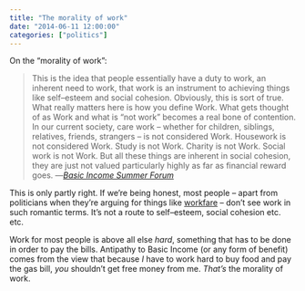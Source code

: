 ```yaml
---
title: "The morality of work"
date: "2014-06-11 12:00:00"
categories: ["politics"]
---
```


On the &#8220;morality of work&#8221;:

> This is the idea that people essentially have a duty to work, an inherent need to work, that work is an instrument to achieving things like self&#8211;esteem and social cohesion. Obviously, this is sort of true. What really matters here is how you define Work. What gets thought of as Work and what is &#8220;not work&#8221; becomes a real bone of contention. In our current society, care work – whether for children, siblings, relatives, friends, strangers – is not considered Work. Housework is not considered Work. Study is not Work. Charity is not Work. Social work is not Work. But all these things are inherent in social cohesion, they are just not valued particularly highly as far as financial reward goes. &#8212;<cite><a href="https://www.irishleftreview.org/2014/06/11/basic-income-summer-forum/">Basic Income Summer Forum</a></cite>

This is only partly right. If we&#8217;re being honest, most people &#8211; apart from politicians when they&#8217;re arguing for things like [workfare][1] &#8211; don&#8217;t see work in such romantic terms. It&#8217;s not a route to self&#8211;esteem, social cohesion etc. etc.

Work for most people is above all else *hard*, something that has to be done in order to pay the bills. Antipathy to Basic Income (or any form of benefit) comes from the view that because *I* have to work hard to buy food and pay the gas bill, *you* shouldn&#8217;t get free money from me. *That&#8217;s* the morality of work.

 [1]: https://www.boycottworkfare.org/
